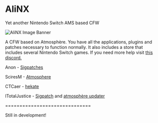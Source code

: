 # AliNX

Yet another Nintendo Switch AMS based CFW

![AliNX Image Banner](https://cdn.discordapp.com/attachments/687755425663549485/699375529081438218/AliNX_Logo.png)


A CFW based on Atmosphère. You have all the applications, plugins and patches necessary to function normally.
It also includes a store that includes several Nintendo Switch games. If you need more help visit [this discord.](https://discord.gg/A26DQKw)


Anon - [Sigpatches](https://gbatemp.net/threads/i-heard-that-you-guys-need-some-sweet-patches-for-atmosphere.521164/)

SciresM - [Atmosphere](https://github.com/Atmosphere-NX/Atmosphere)

CTCaer - [hekate](https://github.com/CTCaer/hekate)

ITotalJustice - [Sigpatch](https://github.com/ITotalJustice/sigpatch-updater) and [atmosphère updater](https://github.com/ITotalJustice/atmosphere-updater)


==============================

Still in development!
